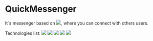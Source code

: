 <h1>QuickMessenger</h1>
<p>It`s messenger based on <img src="https://img.shields.io/badge/React-20232A?style=for-the-badge&logo=react&logoColor=61DAFB
"/>, where you can connect with others users.</p>
<span>Technologies list:</span> <img src="https://img.shields.io/badge/-recoil-green" /> <img src="https://img.shields.io/badge/-react--router--v6-green" /> <img src="https://img.shields.io/badge/-react--breakpoints-green" /> <img src="https://img.shields.io/badge/-react--icons-green" /> <img src="https://img.shields.io/badge/-tailwindcss-blue" />
